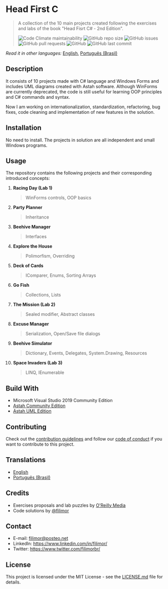 # Head First C

> A collection of the 10 main projects created following the exercises and labs of the book "Head Fisrt C# - 2nd Edition".
>
> ![Code Climate maintainability](https://img.shields.io/codeclimate/maintainability/filimor/head-first-csharp)
> ![GitHub repo size](https://img.shields.io/github/repo-size/filimor/head-first-csharp)
> ![GitHub issues](https://img.shields.io/github/issues-raw/filimor/head-first-csharp)
> ![GitHub pull requests](https://img.shields.io/github/issues-pr-raw/filimor/head-first-csharp)
> ![GitHub](https://img.shields.io/github/license/filimor/head-first-csharp)
> ![GitHub last commit](https://img.shields.io/github/last-commit/filimor/head-first-csharp)

*Read it in other languages:* [English](https://github.com/filimor/head-first-csharp/blob/master/README.md), [Português (Brasil)](https://github.com/filimor/head-first-csharp/blob/master/README.pt-br.md)

## Description

It consists of 10 projects made with C# language and Windows Forms and includes UML diagrams created with Astah software. Although WinForms are currently deprecated, the code is still useful for learning OOP principles and C# commands and syntax.

Now I am working on internationalization, standardization, refactoring, bug fixes, code cleaning and implementation of new features in the solution.

## Installation

No need to install. The projects in solution are all independent and small Windows programs.

## Usage

The repository contains the following projects and their corresponding introduced concepts:

1. **Racing Day (Lab 1)**
   > WinForms controls, OOP basics
2. **Party Planner**
   > Inheritance
3. **Beehive Manager**
   > Interfaces
4. **Explore the House**
   > Polimorfism, Overriding
5. **Deck of Cards**
   > IComparer, Enums, Sorting Arrays
6. **Go Fish**
   > Collections, Lists
7. **The Mission (Lab 2)**
   > Sealed modifier, Abstract classes
8. **Excuse Manager**
   > Serialization, Open/Save file dialogs
9. **Beehive Simulator**
   > Dictionary, Events, Delegates, System.Drawing, Resources
10. **Space Invaders (Lab 3)**
    > LINQ, IEnumerable

## Build With

- Microsoft Visual Studio 2019 Community Edition
- [Astah Community Edition](https://astah.net/)
- [Astah UML Edition](https://astah.net/)

## Contributing

Check out the [contribution guidelines](https://github.com/filimor/head-first-csharp/blob/master/CONTRIBUTING.md) and follow our [code of conduct](https://github.com/filimor/head-first-csharp/blob/master/CODE_OF_CONDUCT.md) if you want to contribute to this project.

## Translations

* [English](https://github.com/filimor/head-first-csharp/blob/master/README.md)
* [Português (Brasil)](https://github.com/filimor/head-first-csharp/blob/master/README.pt-br.md)

## Credits

- Exercises proposals and lab puzzles by [O'Reilly Media](https://github.com/head-first-csharp)
- Code solutions by [@filimor](https://github.com/filimor/)

## Contact

- E-mail: filimor@posteo.net
- LinkedIn: https://www.linkedin.com/in/filimor/
- Twitter: https://www.twitter.com/filimorbr/

## License

This project is licensed under the MIT License - see the [LICENSE.md](https://github.com/filimor/head-first-csharp/blob/master/LICENSE "MIT") file for details.
